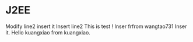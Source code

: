 # J2EE

Modify line2 insert it 
Insert line2 This is test !
Inser frfrom wangtao731
Inser it.
Hello kuangxiao from kuangxiao.

